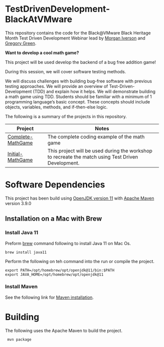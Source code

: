 # TestDrivenDevelopment-BlackAtVMware
This repository contains the code for the Black@VMware Black Heritage Month Test Driven Development Webinar lead by [Morgan Iverson](https://www.linkedin.com/in/mwiverson/) and [Gregory Green](https://www.linkedin.com/in/gregory-green-5619748/).

**Want to develop a cool math game?**

This project will be used develop the backend of a bug free addition game!

During this session, we will cover software testing methods.

We will discuss challenges with building bug-free software with previous testing approaches.
We will provide an overview of Test-Driven-Development (TDD) and explain how it helps.
We will demonstrate building a math game using TDD.
Students should be familiar with a minimum of 1 programming language’s basic concept.
These concepts should include objects, variables, methods, and if-then-else logic.



The following is a summary of the projects in this repository.

Project             |  Notes
------------------- | -----------------------------------------
[Complete-MathGame](https://github.com/morgan-iverson/TestDrivenDevelopment-BlackAtVMware/tree/main/Complete-MathGame)   | The complete coding example of the math game
[Initial-MathGame](https://github.com/morgan-iverson/TestDrivenDevelopment-BlackAtVMware/tree/main/Initial-MathGame)   | This project will be used during the workshop to recreate the match using Test Driven Development.


# Software Dependencies

This project has been build using [OpenJDK version 11](https://openjdk.org/projects/jdk/11/) with [Apache Maven](https://maven.apache.org/) version 3.9.0 


## Installation on a Mac with Brew 
### Install Java 11

Preform [brew](https://brew.sh/) command following to install Java 11 on Mac Os.

```shell
brew install java11
```

Perform the following on teh command into the run or compile the project.

```shell
export PATH=/opt/homebrew/opt/openjdk@11/bin:$PATH
export JAVA_HOME=/opt/homebrew/opt/openjdk@11
```

### Install Maven

See the following link for [Maven installation](https://maven.apache.org/install.html).


# Building 

The following uses the Apache Maven to build the project.

```shell
 mvn package
```